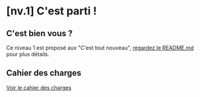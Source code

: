 # [nv.1] C'est parti !

## C'est bien vous ?

Ce niveau 1 est proposé aux "C'est tout nouveau", [regardez le README.md](/README.md#contextes-et-niveaux) pour plus détails.

## Cahier des charges

[Voir le cahier des charges](/doc/nv1/specifications.md)
